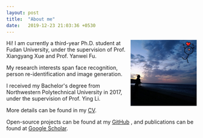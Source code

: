 ```yaml
---
layout: post
title:  "About me"
date:   2019-12-23 21:03:36 +0530
---
```


<div>
<img src="/img/about/portfolio.png" alt="." width="175" height="175" align="right">
<span>
Hi! I am currently a third-year Ph.D. student at Fudan University, under the supervision of Prof. Xiangyang Xue and Prof. Yanwei Fu.

My research interests span face recognition, person re-identification and image generation.

I received my Bachelor's degree from Northwestern Polytechnical University in 2017, under the supervision of Prof. Ying Li. 

</span>
</div>


More details can be found in my <a href="/img/about/CV_wwx.pdf" target="_blank">CV</a>.

Open-source projects can be found at my <a href="https://github.com/wxwangIris" target="_blank">GitHub</a>
, and publications can be found at <a href="https://scholar.google.com/citations?user=BN9Q_dcAAAAJ&hl=en" target="_blank">Google Scholar</a>.